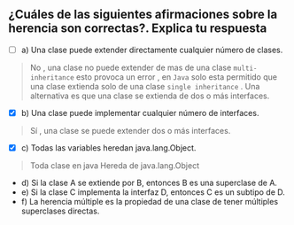 ## ¿Cuáles de las siguientes afirmaciones sobre la herencia son correctas?. Explica tu respuesta 
- [ ] a) Una clase puede extender directamente cualquier número de clases.
> No , una clase no puede extender de mas de una clase `multi-inheritance` esto provoca un error , en `Java` solo esta permitido que una clase extienda solo de una clase `single inheritance` . Una alternativa es que una clase se extienda de dos o más interfaces.
- [X] b) Una clase puede implementar cualquier número de interfaces.
> Sí , una clase se puede extender dos o más interfaces.
- [x] c) Todas las variables heredan java.lang.Object.
> Toda clase en java Hereda de java.lang.Object 
- d) Si la clase A se extiende por B, entonces B es una superclase de A.
- e) Si la clase C implementa la interfaz D, entonces C es un subtipo de D.
- f) La herencia múltiple es la propiedad de una clase de tener múltiples superclases directas.
